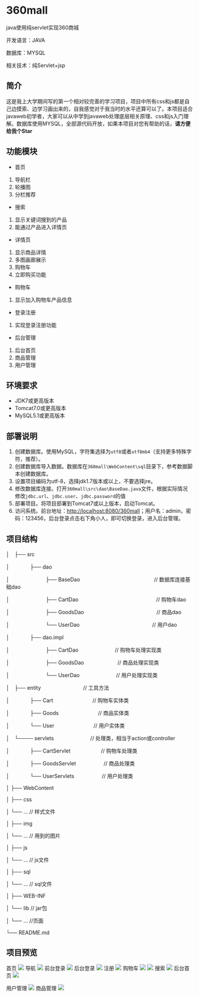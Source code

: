 # 360mall
java使用纯servlet实现360商城

开发语言：JAVA

数据库：MYSQL

相关技术：纯Servlet+jsp

## 简介
这是我上大学期间写的第一个相对较完善的学习项目，项目中所有css和js都是自己边摸索、边学习画出来的，自我感觉对于我当时的水平还算可以了。本项目适合javaweb初学者，大家可以从中学到javaweb处理底层相关原理、css和js入门理解。数据库使用MYSQL，全部源代码开放，如果本项目对您有帮助的话，**请方便给我个Star**

## 功能模块
- 首页
1. 导航栏
2. 轮播图
3. 分栏推荐

- 搜索
1. 显示关键词搜到的产品
2. 能通过产品进入详情页

- 详情页
1. 显示商品详情
2. 多图画廊展示
3. 购物车
4. 立即购买功能

- 购物车
1. 显示加入购物车产品信息

- 登录注册
1. 实现登录注册功能

- 后台管理
1. 后台首页
2. 商品管理
3. 用户管理

## 环境要求

- JDK7或更高版本
- Tomcat7.0或更高版本
- MySQL5.1或更高版本

## 部署说明

1. 创建数据库。使用MySQL，字符集选择为`utf8`或者`utf8mb4`（支持更多特殊字符，推荐）。
2. 创建数据库导入数据。数据库在`360mall\WebContent\sql`目录下，参考数据脚本创建数据库。
3. 设置项目编码为utf-8，选择jdk1.7版本或以上，不要选择jre。
4. 修改数据库连接。打开`360mall\src\dao\BaseDao.java`文件，根据实际情况修改`jdbc.url`、`jdbc.user`、`jdbc.password`的值
5. 部署项目。将项目部署到Tomcat7或以上版本，启动Tomcat。
6. 访问系统。前台地址：[http://localhost:8080/360mall](http://localhost:8080/360mall)；用户名：admin，密码：123456，后台登录点击右下角小人，即可切换登录，进入后台管理。

## 项目结构
│　├── src

│　　　　├── dao

│　　　　　　　├── BaseDao　　　　　　　　　　　　　　 // 数据库连接基础dao

│　　　　　　　├── CartDao　　　　　　　　　　　　　　　// 购物车dao

│　　　　　　　├── GoodsDao　　　　　　　　　　　　　　// 商品dao
 
│　　　　　　　└── UserDao　　　　　　　　　　　　　　// 用户dao

│　　　　├── dao.impl    

│　　　　　　　├── CartDao                         // 购物车处理实现类

│　　　　　　　├── GoodsDao                        // 商品处理实现类

│　　　　　　　└── UserDao                         // 用户处理实现类

│　├── entity                              // 工具方法

│　　　　├── Cart                            // 购物车实体类

│　　　　├── Goods                           // 商品实体类

│　　　　└── User                            // 用户实体类

│　└──── servlets                          // 处理类，相当于action或controller

│　　　　├── CartServlet                     // 购物车处理类

│　　　　├── GoodsServlet                    // 商品处理类

│　　　　└── UserServlets                    // 用户处理类

│
├── WebContent

│   ├── css

│       └── ...                                   // 样式文件
           
│   ├── img

│       └── ...			     // 用到的图片

│   ├── js

│       └── ...			      // js文件

│   ├── sql				

│       └── ...			      // sql文件

│   ├── WEB-INF   

│       └── lib			      // jar包

│   └── ...                                       //页面

└── README.md

## 项目预览
首页
![](https://github.com/allanzhuo/study/blob/master/img/%E9%A6%96%E9%A1%B5.png?raw=true)
导航
![](https://github.com/allanzhuo/study/blob/master/img/%E5%AF%BC%E8%88%AA.png?raw=true)
前台登录
![](https://github.com/allanzhuo/study/blob/master/img/%E7%99%BB%E5%BD%951.png?raw=true)
后台登录
![](https://github.com/allanzhuo/study/blob/master/img/%E7%99%BB%E5%BD%952.png?raw=true)
注册
![](https://github.com/allanzhuo/study/blob/master/img/%E6%B3%A8%E5%86%8C.png?raw=true)
购物车
![](https://github.com/allanzhuo/study/blob/master/img/%E8%B4%AD%E7%89%A9%E8%BD%A61.png?raw=true)
![](https://github.com/allanzhuo/study/blob/master/img/%E8%B4%AD%E7%89%A9%E8%BD%A62.png?raw=true)
搜索
![](https://github.com/allanzhuo/study/blob/master/img/%E6%90%9C%E7%B4%A2.png?raw=true)
后台首页
![](https://github.com/allanzhuo/study/blob/master/img/%E5%90%8E%E5%8F%B01.png?raw=true)

用户管理
![](https://github.com/allanzhuo/study/blob/master/img/%E5%90%8E%E5%8F%B02.png?raw=true)
商品管理
![](https://github.com/allanzhuo/study/blob/master/img/%E5%90%8E%E5%8F%B03.png?raw=true)

